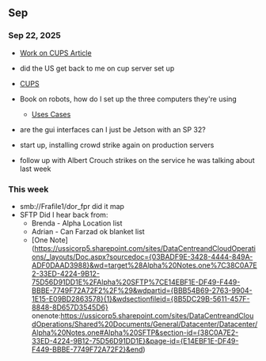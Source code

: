## Sep
### Sep 22, 2025
- [Work on CUPS Article](https://github.com/richard-sebos/articles/blob/main/CUPS-Samba/12-Week-Plan/Week1/Day1.md) 
- did the US get back to me on cup server set up
- [CUPS](https://github.com/richard-sebos/articles/blob/main/CUPS-Samba/Article1/Intro_CUPS.md)

- Book on robots, how do I set up the three computers they're using
  - [Uses Cases](https://github.com/richard-sebos/ros2_robot_sim/blob/main/RobotAI/uses_cases.md)
- are the gui interfaces
can I just be Jetson with an SP 32?

- start up, installing crowd strike again on production servers
- follow up with Albert Crouch strikes on the service he was talking about last week

### This week
- smb://Frafile1/dor_fpr did it map
- SFTP Did I hear back from:
  - Brenda - Alpha Location list
  - Adrian - Can Farzad ok blanket list
  - [One Note](https://ussicorp5.sharepoint.com/sites/DataCentreandCloudOperations/_layouts/Doc.aspx?sourcedoc={03BADF9E-3428-4444-849A-ADF0DAAD3988}&wd=target%28Alpha%20Notes.one%7C38C0A7E2-33ED-4224-9B12-75D56D91DD1E%2FAlpha%20SFTP%7CE14EBF1E-DF49-F449-BBBE-7749F72A72F2%2F%29&wdpartid={BBB54B69-2763-9904-1E15-E09BD2863578}{1}&wdsectionfileid={8B5DC29B-5611-457F-8848-8D657D3545D6}
onenote:https://ussicorp5.sharepoint.com/sites/DataCentreandCloudOperations/Shared%20Documents/General/Datacenter/Datacenter/Alpha%20Notes.one#Alpha%20SFTP&section-id={38C0A7E2-33ED-4224-9B12-75D56D91DD1E}&page-id={E14EBF1E-DF49-F449-BBBE-7749F72A72F2}&end)
